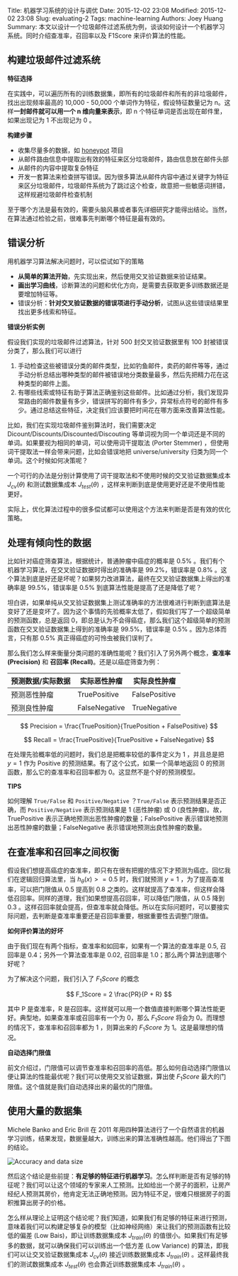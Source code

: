 Title: 机器学习系统的设计与调优
Date: 2015-12-02 23:08
Modified: 2015-12-02 23:08
Slug: evaluating-2
Tags: machine-learning
Authors: Joey Huang
Summary: 本文以设计一个垃圾邮件过滤系统为例，谈谈如何设计一个机器学习系统。同时介绍查准率，召回率以及 F1Score 来评价算法的性能。


## 构建垃圾邮件过滤系统

**特征选择**

在实践中，可以遍历所有的训练数据集，即所有的垃圾邮件和所有的非垃圾邮件，找出出现频率最高的 10,000 - 50,000 个单词作为特征，假设特征数量记为 n。这样**一封邮件就可以用一个 n 维向量来表示**，即 n 个特征单词是否出现在邮件里，如果出现记为 1 不出现记为 0 。

**构建步骤**

* 收集尽量多的数据，如 [honeypot][1] 项目
* 从邮件路由信息中提取出有效的特征来区分垃圾邮件，路由信息放在邮件头部
* 从邮件的内容中提取复杂特征
* 开发一套算法来检查拼写错误。因为很多算法从邮件内容中通过关键字为特征来区分垃圾邮件，垃圾邮件系统为了跳过这个检查，故意把一些敏感词拼错，这样规避垃圾邮件检查机制

至于哪个方法是最有效的，需要头脑风暴或者事先详细研究才能得出结论。当然，在算法通过检验之前，很难事先判断哪个特征是最有效的。

## 错误分析

用机器学习算法解决问题时，可以偿试如下的策略

* **从简单的算法开始**，先实现出来，然后使用交叉验证数据来验证结果。
* **画出学习曲线**，诊断算法的问题和优化方向，是需要去获取更多训练数据还是要增加特征等。
* 错误分析：**针对交叉验证数据的错误项进行手动分析**，试图从这些错误结果里找出更多线索和特征。

**错误分析实例**

假设我们实现的垃圾邮件过滤算法，针对 500 封交叉验证数据里有 100 封被错误分类了，那么我们可以进行

1. 手动检查这些被错误分类的邮件类型，比如钓鱼邮件，卖药的邮件等等，通过手动分析总结出哪种类型的邮件被错误地分类数量最多，然后先把精力花在这种类型的邮件上面。
2. 有哪些线索或特征有助于算法正确鉴别这些邮件。比如通过分析，我们发现异常路由的邮件数量有多少，错误拼写的邮件有多少，异常标点符号的邮件有多少。通过总结这些特征，决定我们应该要把时间花在哪方面来改善算法性能。

比如，我们在实现垃圾邮件鉴别算法时，我们需要决定 Dicount/Discounts/Discounted/Discouting 等单词视为同一个单词还是不同的单词。如果要视为相同的单词，可以使用词干提取法 (Porter Stemmer) ，但使用词干提取法一样会带来问题，比如会错误地把 universe/university 归类为同一个单词。这个时候如何决策呢？

一个可行的办法是分别计算使用了词干提取法和不使用时候的交叉验证数据集成本 $J_{cv}(\theta)$ 和测试数据集成本 $J_{test}(\theta)$ ，这样来判断到底是使用更好还是不使用性能更好。

实际上，优化算法过程中的很多偿试都可以使用这个方法来判断是否是有效的优化策略。

## 处理有倾向性的数据

比如针对癌症筛查算法，根据统计，普通肿瘤中癌症的概率是 0.5% 。我们有个机器学习算法，在交叉验证数据时得出的准确率是 99.2%，错误率是 0.8% 。这个算法到底是好还是坏呢？如果努力改进算法，最终在交叉验证数据集上得出的准确率是 99.5%，错误率是 0.5% 到底算法性能是提高了还是降低了呢？

坦白讲，如果单纯从交叉验证数据集上测试准确率的方法很难进行判断到底算法是变好了还是变坏了。因为这个事情的先验概率太低了，假如我们写了一个超级简单的预测函数，总是返回 0，即总是认为不会得癌症，那么我们这个超级简单的预测函数在交叉验证数据集上得到的准确率是 99.5%，错误率是 0.5% 。因为总体而言，只有那 0.5% 真正得癌症的可怜虫被我们误判了。

那么我们怎么样来衡量分类问题的准确性能呢？我们引入了另外两个概念，**查准率 (Precision)** 和 **召回率 (Recall)**。还是以癌症筛查为例：

预测数据/实际数据  | 实际恶性肿瘤    | 实际良性肿瘤
-----------------|----------------|--------------
预测恶性肿瘤      | TruePositive   | FalsePositive
预测良性肿瘤      | FalseNegative  | TrueNegative


$$
Precision = \frac{TruePosition}{TruePosition + FalsePositive}
$$

$$
Recall = \frac{TruePositive}{TruePositive + FalseNegative}
$$

在处理先验概率低的问题时，我们总是把概率较低的事件定义为 1 ，并且总是把 $y=1$ 作为 Positive 的预测结果。有了这个公式，如果一个简单地返回 0 的预测函数，那么它的查准率和召回率都为 0。这显然不是个好的预测模型。

**TIPS**

如何理解 `True/False` 和 `Positive/Negative` ？`True/False` 表示预测结果是否正确，而 `Positive/Negative` 表示预测结果是 1 (恶性肿瘤) 或 0 (良性肿瘤)。故，TruePositive 表示正确地预测出恶性肿瘤的数量；FalsePositive 表示错误地预测出恶性肿瘤的数量；FalseNegative 表示错误地预测出良性肿瘤的数量。


## 在查准率和召回率之间权衡

假设我们想提高癌症的查准率，即只有在很有把握的情况下才预测为癌症。回忆我们在逻辑回归算法里，当 $h_\theta(x) >= 0.5$ 时，我们就预测 $y = 1$ ，为了提高查准率，可以把门限值从 0.5 提高到 0.8 之类的。这样就提高了查准率，但这样会降低召回率。同样的道理，我们如果想提高召回率，可以降低门限值，从 0.5 降到 0.3 。这样召回率就会提高，但查准率就会降低。所以在实际问题时，可以要接实际问题，去判断是查准率重要还是召回率重要，根据重要性去调整门限值。

**如何评价算法的好坏**

由于我们现在有两个指标，查准率和如回率，如果有一个算法的查准率是 0.5, 召回率是 0.4；另外一个算法查准率是 0.02, 召回率是 1.0；那么两个算法到底哪个好呢？

为了解决这个问题，我们引入了 $F_1Score$ 的概念

$$
F_1Score = 2 \frac{PR}{P + R}
$$

其中 P 是查准率，R 是召回率。这样就可以用一个数值直接判断哪个算法性能更好。典型地，如果查准率或召回率有一个为 0，那么 $F_1Score$ 将会为 0。而理想的情况下，查准率和召回率都为 1 ，则算出来的 $F_1Score$ 为 1。这是最理想的情况。

**自动选择门限值**

前文介绍过，门限值可以调节查准率和召回率的高低。那么如何自动选择门限值以便让算法的性能最优呢？我们可以使用交叉验证数据，算出使 $F_1Score$ 最大的门限值。这个值就是我们自动选择出来的最优的门限值。

## 使用大量的数据集

Michele Banko and Eric Brill 在 2011 年用四种算法进行了一个自然语言的机器学习训练，结果发现，数据量越大，训练出来的算法准确性越高。他们得出了下图的结论。

![Accuracy and data size](http://img.ptcms.csdn.net/article/201506/18/55828e0dad1e5.jpg)

然后这个结论是些前提：**有足够的特征进行机器学习**。怎么样判断是否有足够的特征呢？我们可以让这个领域的专家来人工预测。比如给出一个房子的面积，让房产经纪人预测其房价，他肯定无法正确地预测。因为特征不足，很难只根据房子的面积推算出房子的价格。

怎么样从理论上证明这个结论呢？我们知道，如果我们有足够的特征来进行预测，意味着我们可以构建足够复杂的模型（比如神经网络）来让我们的预测函数有比较低的偏差 (Low Bais)，即让训练数据集成本 $J_{train}(\theta)$ 的值很小。如果我们有足够多的数据，就可以确保我们可以训练出一个低方差 (Low Variance) 的算法，即我们可以让交叉验证数据集成本 $J_{cv}(\theta)$ 接近训练数据集成本 $J_{train}(\theta)$ 。这样最终我们的测试数据集成本  $J_{test}(\theta)$ 也会靠近训练数据集成本 $J_{train}(\theta)$ 。

[1]: http://www.projecthoneypot.org